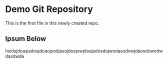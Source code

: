 # Demo Git Repository 

This is the first file in this newly created repo.

## Ipsum Below
hsidsjdoasjsdosjdoaojsodjasojdosjowjdoajsdosdojwodasodowjdaosdowodwdasdwda
